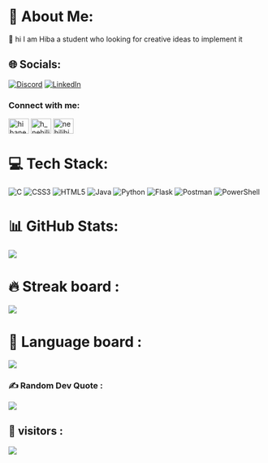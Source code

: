 # 💫 About Me:
🔭 hi I am Hiba a student who looking for creative ideas to implement it


## 🌐 Socials:
[![Discord](https://img.shields.io/badge/Discord-%237289DA.svg?logo=discord&logoColor=white)](https://discord.gg/hibanehili) [![LinkedIn](https://img.shields.io/badge/LinkedIn-%230077B5.svg?logo=linkedin&logoColor=white)](https://linkedin.com/in/hibanehili) 
<h3 align="left">Connect with me:</h3>
<p align="left">
<a href="https://linkedin.com/in/hibanehili" target="blank"><img align="center" src="https://raw.githubusercontent.com/rahuldkjain/github-profile-readme-generator/master/src/images/icons/Social/linked-in-alt.svg" alt="hibanehili" height="30" width="40" /></a>
<a href="https://www.hackerrank.com/h_nehili" target="blank"><img align="center" src="https://raw.githubusercontent.com/rahuldkjain/github-profile-readme-generator/master/src/images/icons/Social/hackerrank.svg" alt="h_nehili" height="30" width="40" /></a>
<a href="https://discord.gg/nehilihiba" target="blank"><img align="center" src="https://raw.githubusercontent.com/rahuldkjain/github-profile-readme-generator/master/src/images/icons/Social/discord.svg" alt="nehilihiba" height="30" width="40" /></a>
</p>

# 💻 Tech Stack:
![C](https://img.shields.io/badge/c-%2300599C.svg?style=for-the-badge&logo=c&logoColor=white) ![CSS3](https://img.shields.io/badge/css3-%231572B6.svg?style=for-the-badge&logo=css3&logoColor=white) ![HTML5](https://img.shields.io/badge/html5-%23E34F26.svg?style=for-the-badge&logo=html5&logoColor=white) ![Java](https://img.shields.io/badge/java-%23ED8B00.svg?style=for-the-badge&logo=openjdk&logoColor=white) ![Python](https://img.shields.io/badge/python-3670A0?style=for-the-badge&logo=python&logoColor=ffdd54) ![Flask](https://img.shields.io/badge/flask-%23000.svg?style=for-the-badge&logo=flask&logoColor=white) ![Postman](https://img.shields.io/badge/Postman-FF6C37?style=for-the-badge&logo=postman&logoColor=white) ![PowerShell](https://img.shields.io/badge/PowerShell-%235391FE.svg?style=for-the-badge&logo=powershell&logoColor=white)

# 📊 GitHub Stats:
![](https://github-readme-stats.vercel.app/api?username=hibounashi&theme=dark&hide_border=true&include_all_commits=true&count_private=true)<br/>

# 🔥 Streak board : 
![](https://github-readme-streak-stats.herokuapp.com/?user=hibounashi&theme=dark&hide_border=true)<br/>

# 🎫 Language board :
![](https://github-readme-stats.vercel.app/api/top-langs/?username=hibounashi&theme=dark&hide_border=true&include_all_commits=true&count_private=true&layout=compact)

### ✍️ Random Dev Quote :
![](https://quotes-github-readme.vercel.app/api?type=horizontal&theme=dark)

## 👀 visitors :
[![](https://visitcount.itsvg.in/api?id=hibounashi&icon=7&color=12)](https://visitcount.itsvg.in)


